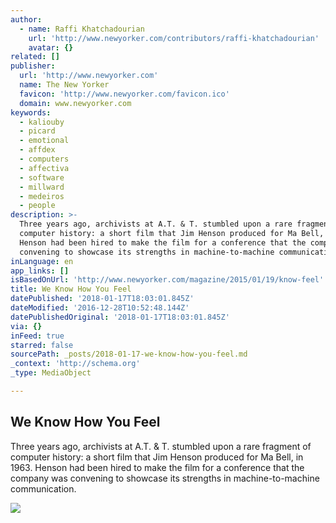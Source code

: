 ```yaml
---
author:
  - name: Raffi Khatchadourian
    url: 'http://www.newyorker.com/contributors/raffi-khatchadourian'
    avatar: {}
related: []
publisher:
  url: 'http://www.newyorker.com'
  name: The New Yorker
  favicon: 'http://www.newyorker.com/favicon.ico'
  domain: www.newyorker.com
keywords:
  - kaliouby
  - picard
  - emotional
  - affdex
  - computers
  - affectiva
  - software
  - millward
  - medeiros
  - people
description: >-
  Three years ago, archivists at A.T. & T. stumbled upon a rare fragment of
  computer history: a short film that Jim Henson produced for Ma Bell, in 1963.
  Henson had been hired to make the film for a conference that the company was
  convening to showcase its strengths in machine-to-machine communication.
inLanguage: en
app_links: []
isBasedOnUrl: 'http://www.newyorker.com/magazine/2015/01/19/know-feel'
title: We Know How You Feel
datePublished: '2018-01-17T18:03:01.845Z'
dateModified: '2016-12-28T10:52:48.144Z'
datePublishedOriginal: '2018-01-17T18:03:01.845Z'
via: {}
inFeed: true
starred: false
sourcePath: _posts/2018-01-17-we-know-how-you-feel.md
_context: 'http://schema.org'
_type: MediaObject

---
```

<article style=""><h1>We Know How You Feel</h1><p>Three years ago, archivists at A.T. &amp; T. stumbled upon a rare fragment of computer history: a short film that Jim Henson produced for Ma Bell, in 1963. Henson had been hired to make the film for a conference that the company was convening to showcase its strengths in machine-to-machine communication.</p><img src="http://www.newyorker.com/wp-content/uploads/2015/01/150119_r26028-1200-630-09161823.jpg" /></article>